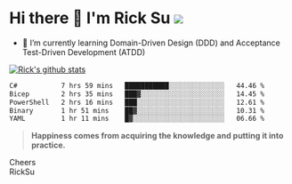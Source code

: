 # Hi there 👋 I'm Rick Su ![](https://komarev.com/ghpvc/?username=ricksu978)
<!--
**ricksu978/ricksu978** is a ✨ _special_ ✨ repository because its `README.md` (this file) appears on your GitHub profile.

Here are some ideas to get you started:

- 🔭 I’m currently working on ...
-->
- 🌱 I’m currently learning Domain-Driven Design (DDD) and Acceptance Test-Driven Development (ATDD)
<!--
- 👯 I’m looking to collaborate on ...
- 🤔 I’m looking for help with ...
- 💬 Ask me about ...
- 📫 How to reach me: ...
- 😄 Pronouns: ...
- ⚡ Fun fact: ...
-->
[![Rick's github stats](https://github-readme-stats.vercel.app/api?username=ricksu978&theme=dark)](https://github.com/ricksu978/ricksu978)

<!--START_SECTION:waka-->

```txt
C#           7 hrs 59 mins   ███████████░░░░░░░░░░░░░░   44.46 %
Bicep        2 hrs 35 mins   ███▓░░░░░░░░░░░░░░░░░░░░░   14.45 %
PowerShell   2 hrs 16 mins   ███░░░░░░░░░░░░░░░░░░░░░░   12.61 %
Binary       1 hr 51 mins    ██▓░░░░░░░░░░░░░░░░░░░░░░   10.31 %
YAML         1 hr 11 mins    █▓░░░░░░░░░░░░░░░░░░░░░░░   06.66 %
```

<!--END_SECTION:waka-->

> **Happiness comes from acquiring the knowledge and putting it into practice.**

Cheers  
RickSu 
